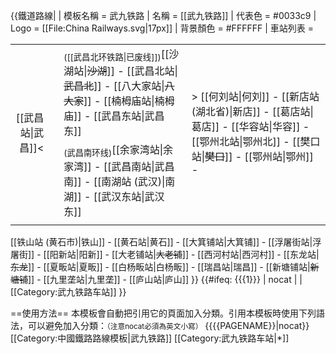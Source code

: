 {{鐵道路線|
| 模板名稱 = 武九铁路
| 名稱 = [[武九铁路]]
| 代表色 = #0033c9
| Logo = [[File:China Railways.svg|17px]]
| 背景顏色 = #FFFFFF
| 車站列表 = <table align="center"><tr><td align="right" rowspan=2>[[武昌站|武昌]]&lt; </td><td align="left"><td align="centre"><sub>([[武昌北环铁路|已废线]])</sub>[[沙湖站|<s>沙湖</s>]] - [[武昌北站|<s>武昌北</s>]] - [[八大家站|<s>八大家</s>]] - [[楠栂庙站|楠栂庙]] - [[武昌东站|武昌东]]</td><td rowspan="2" align="centre">&gt; [[何刘站|何刘]] - [[新店站 (湖北省)|新店]] - [[葛店站|葛店]] - [[华容站|华容]] - [[鄂州北站|鄂州北]] - [[樊口站|<s>樊口</s>]] - [[鄂州站|鄂州]] - </tr><tr><td align="left"><td align="centre"><sub>(武昌南环线)</sub>[[余家湾站|余家湾]] - [[武昌南站|武昌南]] - [[南湖站 (武汉)|南湖]] - [[武汉东站|武汉东]]</td> </tr><tr><td colspan="2"></table>[[铁山站 (黄石市)|铁山]] - [[黄石站|黄石]] - [[大箕铺站|大箕铺]] - [[浮屠街站|浮屠街]] - [[阳新站|阳新]] - [[大老铺站|<s>大老铺</s>]] - [[西河村站|西河村]] - [[东龙站|<s>东龙</s>]] - [[夏畈站|夏畈]] - [[白杨畈站|白杨畈]] - [[瑞昌站|瑞昌]] - [[新塘铺站|<s>新塘铺</s>]] - [[九里垄站|九里垄]] - <!-- [[九江西站|九江西]]--> [[庐山站|庐山]]
}}<includeonly>
{{#ifeq: {{{1}}} | nocat | <!--空--> | [[Category:武九铁路车站]] }}</includeonly><noinclude>

==使用方法==
本模板會自動把引用它的頁面加入分類。引用本模板時使用下列語法，可以避免加入分類：<small>（注意nocat必須為英文小寫）</small>
 <nowiki>{{</nowiki>{{PAGENAME}}<nowiki>|nocat}}</nowiki>
[[Category:中國鐵路路線模板|武九铁路]]
[[Category:武九铁路车站|*]]
</noinclude>